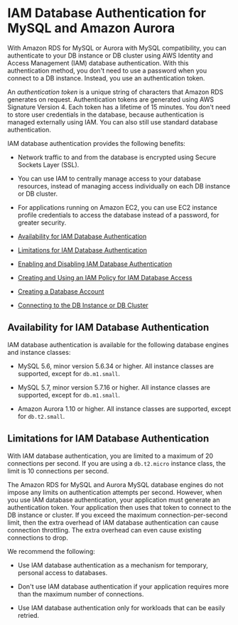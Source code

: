 # IAM Database Authentication for MySQL and Amazon Aurora<a name="UsingWithRDS.IAMDBAuth"></a>

With Amazon RDS for MySQL or Aurora with MySQL compatibility, you can authenticate to your DB instance or DB cluster using AWS Identity and Access Management \(IAM\) database authentication\. With this authentication method, you don't need to use a password when you connect to a DB instance\. Instead, you use an authentication token\.

An *authentication token* is a unique string of characters that Amazon RDS generates on request\. Authentication tokens are generated using AWS Signature Version 4\. Each token has a lifetime of 15 minutes\. You don't need to store user credentials in the database, because authentication is managed externally using IAM\. You can also still use standard database authentication\.

IAM database authentication provides the following benefits:

+ Network traffic to and from the database is encrypted using Secure Sockets Layer \(SSL\)\.

+ You can use IAM to centrally manage access to your database resources, instead of managing access individually on each DB instance or DB cluster\.

+ For applications running on Amazon EC2, you can use EC2 instance profile credentials to access the database instead of a password, for greater security\.


+ [Availability for IAM Database Authentication](#UsingWithRDS.IAMDBAuth.Availability)
+ [Limitations for IAM Database Authentication](#UsingWithRDS.IAMDBAuth.ConnectionsPerSecond)
+ [Enabling and Disabling IAM Database Authentication](UsingWithRDS.IAMDBAuth.Enabling.md)
+ [Creating and Using an IAM Policy for IAM Database Access](UsingWithRDS.IAMDBAuth.IAMPolicy.md)
+ [Creating a Database Account](UsingWithRDS.IAMDBAuth.DBAccounts.md)
+ [Connecting to the DB Instance or DB Cluster](UsingWithRDS.IAMDBAuth.Connecting.md)

## Availability for IAM Database Authentication<a name="UsingWithRDS.IAMDBAuth.Availability"></a>

IAM database authentication is available for the following database engines and instance classes:

+ MySQL 5\.6, minor version 5\.6\.34 or higher\. All instance classes are supported, except for `db.m1.small`\. 

+ MySQL 5\.7, minor version 5\.7\.16 or higher\. All instance classes are supported, except for `db.m1.small`\. 

+ Amazon Aurora 1\.10 or higher\. All instance classes are supported, except for `db.t2.small`\.

## Limitations for IAM Database Authentication<a name="UsingWithRDS.IAMDBAuth.ConnectionsPerSecond"></a>

With IAM database authentication, you are limited to a maximum of 20 connections per second\. If you are using a `db.t2.micro` instance class, the limit is 10 connections per second\.

The Amazon RDS for MySQL and Aurora MySQL database engines do not impose any limits on authentication attempts per second\. However, when you use IAM database authentication, your application must generate an authentication token\. Your application then uses that token to connect to the DB instance or cluster\. If you exceed the maximum connection\-per\-second limit, then the extra overhead of IAM database authentication can cause connection throttling\. The extra overhead can even cause existing connections to drop\.

We recommend the following:

+ Use IAM database authentication as a mechanism for temporary, personal access to databases\.

+ Don't use IAM database authentication if your application requires more than the maximum number of connections\.

+ Use IAM database authentication only for workloads that can be easily retried\.